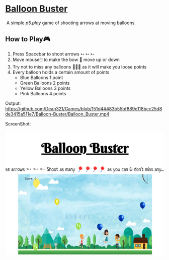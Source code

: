 # <u>Balloon Buster</u>

​	A simple *p5.play* game of shooting arrows at moving balloons. 

## How to Play🎮	 

 1. Press Spacebar to shoot arrows ➳ ➳ ➳
 2. Move mouse🖱️ to make the bow 🏹 move up or down
 3. Try not to miss any balloons 🎈🎈🎈 as it will make you loose points
 4. Every balloon holds a certain amount of points
     - Blue Balloons  1 point
     - Green Balloons  2 points
     - Yellow Balloons  3 points
     - Pink Balloons  4 points 

Output:
https://github.com/Dean321/Games/blob/151d44483b55bf889e118bcc25d8de3415a511e7/Balloon-Buster/Balloon_Buster.mp4

ScreenShot:

[![Click Here](https://github.com/Dean321/Games/blob/151d44483b55bf889e118bcc25d8de3415a511e7/Balloon-Buster/Balloon_Buster_Screen.png)](https://github.com/Dean321/Games/blob/151d44483b55bf889e118bcc25d8de3415a511e7/Balloon-Buster/Balloon_Buster.mp4)
